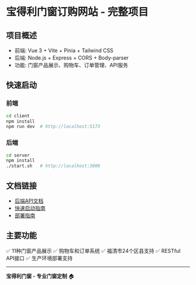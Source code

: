 # 宝得利门窗订购网站 - 完整项目

## 项目概述
- 前端: Vue 3 + Vite + Pinia + Tailwind CSS
- 后端: Node.js + Express + CORS + Body-parser
- 功能: 门窗产品展示、购物车、订单管理、API服务

## 快速启动

### 前端
```bash
cd client
npm install
npm run dev  # http://localhost:5173
```

### 后端  
```bash
cd server
npm install
./start.sh   # http://localhost:3000
```

## 文档链接
- [后端API文档](./server/README.md)
- [快速启动指南](./server/QUICK_START.md)  
- [部署指南](./server/DEPLOYMENT.md)

## 主要功能
✅ 11种门窗产品展示
✅ 购物车和订单系统
✅ 福清市24个区县支持
✅ RESTful API接口
✅ 生产环境部署支持

---
**宝得利门窗 - 专业门窗定制** 🏠
